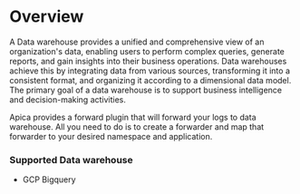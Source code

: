 # Overview

A Data warehouse provides a unified and comprehensive view of an organization's data, enabling users to perform complex queries, generate reports, and gain insights into their business operations. Data warehouses achieve this by integrating data from various sources, transforming it into a consistent format, and organizing it according to a dimensional data model. The primary goal of a data warehouse is to support business intelligence and decision-making activities.

Apica provides a forward plugin that will forward your logs to data warehouse. All you need to do is to create a forwarder and map that forwarder to your desired namespace and application.

### Supported Data warehouse

* GCP Bigquery

